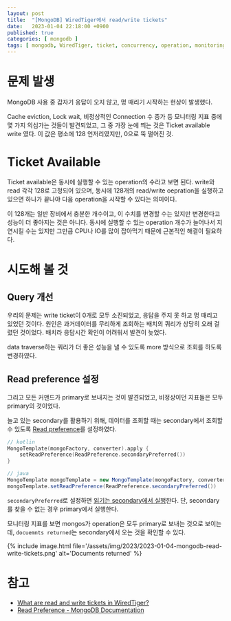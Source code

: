 ```yaml
---
layout: post
title:  "[MongoDB] WiredTiger에서 read/write tickets"
date:   2023-01-04 22:18:00 +0900
published: true
categories: [ mongodb ]
tags: [ mongodb, WiredTiger, ticket, concurrency, operation, monitoring, indicator ]
---
```


# 문제 발생

MongoDB 사용 중 갑자기 응답이 오지 않고, 멍 때리기 시작하는 현상이 발생했다.

Cache eviction, Lock wait, 비정상적인 Connection 수 증가 등 모니터링 지표 중에 몇 가지 의심가는 것들이 발견되었고, 그 중 가장 눈에 띄는 것은 Ticket available write 였다. 이 값은 평소에 128 언저리였지만, 0으로 뚝 떨어진 것.


# Ticket Available

Ticket available은 동시에 실행할 수 있는 operation의 수라고 보면 된다. write와 read 각각 128로 고정되어 있으며, 동시에 128개의 read/write oepration을 실행하고 있으면 하나가 끝나야 다음 operation을 시작할 수 있다는 의미이다.

이 128개는 일반 장비에서 충분한 개수이고, 이 수치를 변경할 수는 있지만 변경한다고 성능이 더 좋아지는 것은 아니다. 동시에 실행할 수 있는 operation 개수가 늘어나서 지연시킬 수는 있지만 그만큼 CPU나 IO를 많이 잡아먹기 때문에 근본적인 해결이 필요하다.


# 시도해 볼 것

## Query 개선

우리의 문제는 write ticket이 0개로 모두 소진되었고, 응답을 주지 못 하고 멍 때리고 있었던 것이다. 원인은 과거데이터를 무리하게 조회하는 배치의 쿼리가 상당히 오래 걸렸던 것이었다. 배치라 응답시간 확인이 어려워서 발견이 늦었다.

data traverse하는 쿼리가 더 좋은 성능을 낼 수 있도록 more 방식으로 조회를 하도록 변경하였다.


## Read preference 설정

그리고 모든 커맨드가 primary로 보내지는 것이 발견되었고, 비정상이던 지표들은 모두 primary의 것이었다.

놀고 있는 secondary를 활용하기 위해, 데이터를 조회할 때는 secondary에서 조회할 수 있도록 [Read preference](https://www.mongodb.com/docs/v6.0/core/read-preference/)를 설정하였다.

```kotlin
// kotlin
MongoTemplate(mongoFactory, converter).apply {
    setReadPreference(ReadPreference.secondaryPreferred())
}
```

```java
// java
MongoTemplate mongoTemplate = new MongoTemplate(mongoFactory, converter)
mongoTemplate.setReadPreference(ReadPreference.secondaryPreferred())
```

`secondaryPreferred`로 설정하면 [읽기는 secondary에서 실행](https://www.mongodb.com/docs/v6.0/core/read-preference/#mongodb-readmode-secondaryPreferred)한다. 단, secondary를 찾을 수 없는 경우 primary에서 실행한다.

모니터링 지표를 보면 mongos가 operation은 모두 primary로 보내는 것으로 보이는데, `docuemnts returned`는 secondary에서 오는 것을 확인할 수 있다.

{% include image.html file='/assets/img/2023/2023-01-04-mongodb-read-write-tickets.png' alt='Documents returned' %}


# 참고
- [What are read and write tickets in WiredTiger?](https://muralidba.blogspot.com/2018/04/what-are-read-and-write-tickets-in.html)
- [Read Preference - MongoDB Documentation](https://www.mongodb.com/docs/v6.0/core/read-preference/)